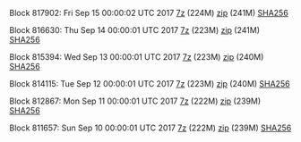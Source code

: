 Block 817902: Fri Sep 15 00:00:02 UTC 2017 [7z](https://transfer.sh/OU6pm/bootstrap.dat.20170915.7z) (224M) [zip](https://transfer.sh/FuZsK/bootstrap.dat.20170915.zip) (241M) [SHA256](https://transfer.sh/VlNZS/sha256.txt)

Block 816630: Thu Sep 14 00:00:01 UTC 2017 [7z](https://transfer.sh/fBRap/bootstrap.dat.20170914.7z) (223M) [zip](https://transfer.sh/SrchN/bootstrap.dat.20170914.zip) (241M) [SHA256](https://transfer.sh/rczD8/sha256.txt)

Block 815394: Wed Sep 13 00:00:01 UTC 2017 [7z](https://transfer.sh/Nk7tM/bootstrap.dat.20170913.7z) (223M) [zip](https://transfer.sh/zQcZz/bootstrap.dat.20170913.zip) (240M) [SHA256](https://transfer.sh/7GNak/sha256.txt)

Block 814115: Tue Sep 12 00:00:01 UTC 2017 [7z](https://transfer.sh/WHvsJ/bootstrap.dat.20170912.7z) (223M) [zip](https://transfer.sh/o0WXr/bootstrap.dat.20170912.zip) (240M) [SHA256](https://transfer.sh/DvEpG/sha256.txt)

Block 812867: Mon Sep 11 00:00:01 UTC 2017 [7z](https://transfer.sh/jS0xX/bootstrap.dat.20170911.7z) (222M) [zip](https://transfer.sh/bKOYZ/bootstrap.dat.20170911.zip) (239M) [SHA256](https://transfer.sh/xvbRE/sha256.txt)

Block 811657: Sun Sep 10 00:00:01 UTC 2017 [7z](https://transfer.sh/BHiEX/bootstrap.dat.20170910.7z) (222M) [zip](https://transfer.sh/yNMX8/bootstrap.dat.20170910.zip) (239M) [SHA256](https://transfer.sh/p3qrb/sha256.txt)
